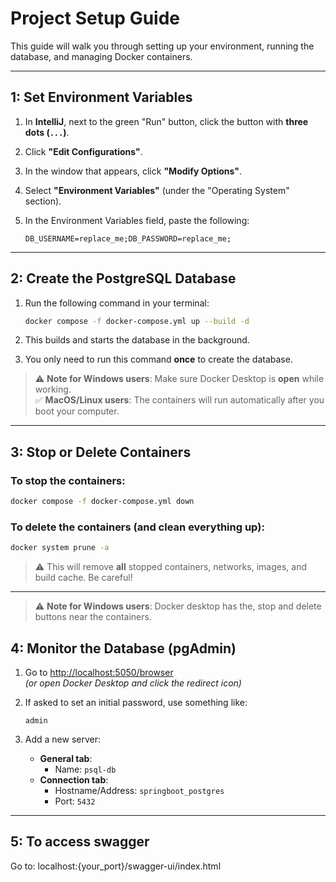 # Project Setup Guide

This guide will walk you through setting up your environment, running the database, and managing Docker containers.

---

## 1: Set Environment Variables

1. In **IntelliJ**, next to the green "Run" button, click the button with **three dots (`...`)**.
2. Click **"Edit Configurations"**.
3. In the window that appears, click **"Modify Options"**.
4. Select **"Environment Variables"** (under the "Operating System" section).
5. In the Environment Variables field, paste the following:

   ```
   DB_USERNAME=replace_me;DB_PASSWORD=replace_me;
   ```

---

## 2: Create the PostgreSQL Database

1. Run the following command in your terminal:

   ```bash
   docker compose -f docker-compose.yml up --build -d
   ```

2. This builds and starts the database in the background.
3. You only need to run this command **once** to create the database.

> ⚠️ **Note for Windows users**: Make sure Docker Desktop is **open** while working.  
> ✅ **MacOS/Linux users**: The containers will run automatically after you boot your computer.

---

## 3: Stop or Delete Containers

### To **stop** the containers:

```bash
docker compose -f docker-compose.yml down
```

### To **delete** the containers (and clean everything up):

```bash
docker system prune -a
```

> ⚠️ This will remove **all** stopped containers, networks, images, and build cache. Be careful!

---

> ⚠️ **Note for Windows users**: Docker desktop has the, stop and delete buttons near the containers.

## 4: Monitor the Database (pgAdmin)

1. Go to [http://localhost:5050/browser](http://localhost:5050/browser)  
   *(or open Docker Desktop and click the redirect icon)*

2. If asked to set an initial password, use something like:

   ```
   admin
   ```

3. Add a new server:
   - **General tab**:  
     - Name: `psql-db`
   - **Connection tab**:  
     - Hostname/Address: `springboot_postgres`  
     - Port: `5432`

---

 ## 5: To access swagger

 Go to: localhost:{your_port}/swagger-ui/index.html
